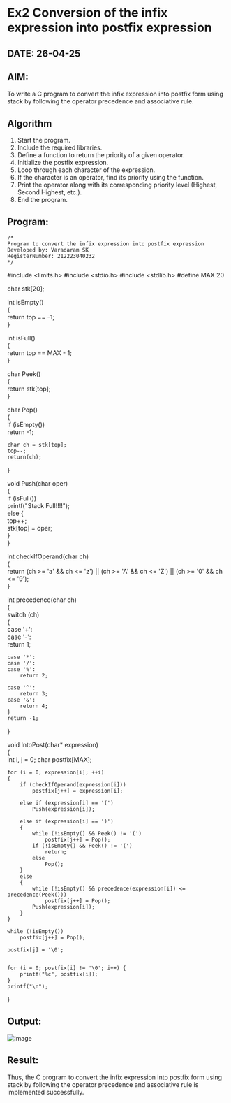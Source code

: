 # Ex2 Conversion of the infix expression into postfix expression
## DATE: 26-04-25
## AIM:
To write a C program to convert the infix expression into postfix form using stack by following the operator precedence and associative rule.

## Algorithm
1. Start the program.  
2. Include the required libraries.  
3. Define a function to return the priority of a given operator.  
4. Initialize the postfix expression.  
5. Loop through each character of the expression.  
6. If the character is an operator, find its priority using the function.  
7. Print the operator along with its corresponding priority level (Highest, Second Highest, etc.).  
8. End the program.

## Program:
```
/*
Program to convert the infix expression into postfix expression
Developed by: Varadaram SK
RegisterNumber: 212223040232  
*/
```
#include <limits.h>
#include <stdio.h>
#include <stdlib.h>
#define MAX 20

char stk[20];

int isEmpty()  
{  
    return top == -1;  
}

int isFull()  
{  
    return top == MAX - 1;  
}

char Peek()  
{  
    return stk[top];  
}

char Pop()  
{  
    if (isEmpty())  
        return -1;  

    char ch = stk[top];  
    top--;  
    return(ch);  
}

void Push(char oper)  
{  
    if (isFull())  
        printf("Stack Full!!!!");  
    else {  
        top++;  
        stk[top] = oper;  
    }  
}

int checkIfOperand(char ch)   
{   
    return (ch >= 'a' && ch <= 'z') || (ch >= 'A' && ch <= 'Z') || (ch >= '0' && ch <= '9');   
}   

int precedence(char ch)   
{   
    switch (ch)   
    {   
    case '+':   
    case '-':   
        return 1;   
  
    case '*':   
    case '/':   
    case '%': 
        return 2;   
  
    case '^':   
        return 3;   
    case '&':  
        return 4;   
    }   
    return -1;   
}

void IntoPost(char* expression)   
{   
    int i, j = 0;
    char postfix[MAX];

    for (i = 0; expression[i]; ++i)   
    {   
        if (checkIfOperand(expression[i]))   
            postfix[j++] = expression[i];   
  
        else if (expression[i] == '(')   
            Push(expression[i]);   
  
        else if (expression[i] == ')')   
        {   
            while (!isEmpty() && Peek() != '(')   
                postfix[j++] = Pop();   
            if (!isEmpty() && Peek() != '(')   
                return; 
            else  
                Pop();   
        }  
        else   
        {   
            while (!isEmpty() && precedence(expression[i]) <= precedence(Peek()))   
                postfix[j++] = Pop();   
            Push(expression[i]);   
        }   
    }   
  
    while (!isEmpty())   
        postfix[j++] = Pop();   
  
    postfix[j] = '\0';  

    
    for (i = 0; postfix[i] != '\0'; i++) {
        printf("%c", postfix[i]);
    }
    printf("\n");
}


## Output:

![image](https://github.com/user-attachments/assets/93cb3e73-9a2b-4ce0-9f2e-e1694caff31f)


## Result:
Thus, the C program to convert the infix expression into postfix form using stack by following the operator precedence and associative rule is implemented successfully.
